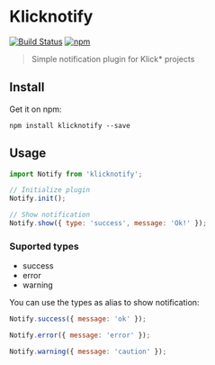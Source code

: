 # Klicknotify

[![Build Status](https://travis-ci.org/ignicaodigitalbr/klicknotify.svg?branch=master)](https://travis-ci.org/ignicaodigitalbr/klicknotify)
[![npm](https://img.shields.io/npm/v/klicknotify.svg)](https://github.com/ignicaodigitalbr/klicknotify)

> Simple notification plugin for Klick* projects

## Install

Get it on npm:

```shell
npm install klicknotify --save
```

## Usage

```javascript
import Notify from 'klicknotify';

// Initialize plugin
Notify.init();

// Show notification
Notify.show({ type: 'success', message: 'Ok!' });
```

### Suported types

- success
- error
- warning

You can use the types as alias to show notification:

```javascript
Notify.success({ message: 'ok' });

Notify.error({ message: 'error' });

Notify.warning({ message: 'caution' });
```
